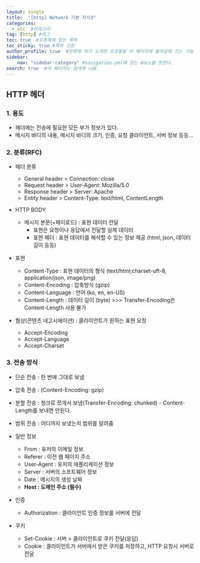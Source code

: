 ```yaml
---
layout: single
title:  "[http] Network 기본 지식3"
categories: 
  - etc  #카테고리
tag: [http] #태그
toc: true  #오른쪽에 있는 목차
toc_sticky: true #목차 고정
author_profile: true  #왼쪽에 자기 소개란 프로필을 이 페이지에 들어갈때 끄는 기능
sidebar:
    nav: "sidebar-category" #navigation.yml에 있는 docs를 뜻한다.
search: true  #이 페이지는 검색에 나옴.
---
```


## HTTP 헤더

### 1. 용도

- 헤더에는 전송에 필요한 모든 부가 정보가 있다.
- 메시지 바디의 내용, 메시지 바디의 크기, 인증, 요청 클라이언트, 서버 정보 등등...

### 2. 분류(RFC)

- 헤더 분류
  - General header > Connection: close
  - Request header > User-Agent: Mozilla/5.0
  - Response header > Server: Apache
  - Entity header > Content-Type: text/html, ContentLength

- HTTP BODY
  - 메시지 본문(=페이로드) : 표현 데이터 전달 
    - 표현은 요청이나 응답에서 전달할 실제 데이터
    - 표현 헤더 : 표현 데이터를 해석할 수 있는 정보 제공 (html, json, 데이터 길이 등등)

- 표현
  - Content-Type : 표현 데이터의 형식 (text/html;charset-uft-8, application/json, image/png)
  - Content-Encoding : 압축방식 (gzip)
  - Content-Language : 언어 (ko, en, en-US)
  - Content-Length : 데이터 길이 (byte) >>> Transfer-Encoding은 Content-Length 사용 불가
  
- 협상(콘텐츠 네고시에이션) : 클라이언트가 원하는 표현 요청
  - Accept-Encoding
  - Accept-Language
  - Accept-Charset


### 3. 전송 방식

- 단순 전송 : 한 번에 그대로 보냄
- 압축 전송 : (Content-Encoding: gzip)
- 분할 전송 : 청크로 쪼개서 보냄(Transfer-Encoding: chunked) - Content-Length를 보내면 안된다.
- 범위 전송 : 어디까지 보냈는지 범위를 알려줌

- 일반 정보
  - From : 유저의 이메일 정보
  - Referer : 이전 웹 페이지 주소
  - User-Agent : 유저의 애플리케이션 정보
  - Server : 서버의 소프트웨어 정보
  - Date : 메시지의 생성 날짜
  - **Host : 도메인 주소 (필수)**

- 인증
  - Authorization : 클라이언트 인증 정보를 서버에 전달

- 쿠키
  - Set-Cookie : 서버 > 클라이언트로 쿠키 전달(응답)
  - Cookie : 클라이언트가 서버에서 받은 쿠키를 저장하고, HTTP 요청시 서버로 전달